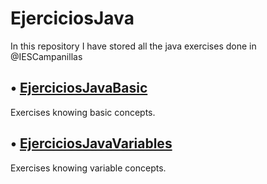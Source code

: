 # EjerciciosJava
 In this repository I have stored all the java exercises done in @IESCampanillas

## • [EjerciciosJavaBasic](https://github.com/FESEVA/EjerciciosJava/tree/main/EjerciciosJavaBasic)
Exercises knowing basic concepts.


## • [EjerciciosJavaVariables](https://github.com/FESEVA/EjerciciosJava/tree/main/EjerciciosJavaVariables)
Exercises knowing variable concepts.
